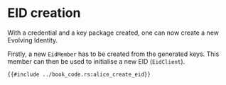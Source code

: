 # EID creation

With a credential and a key package created, one can now create a new Evolving Identity.

Firstly, a new `EidMember` has to be created from the generated keys.
This member can then be used to initialise a new EID (`EidClient`).

```rust,no_run,noplayground
{{#include ../book_code.rs:alice_create_eid}}
```